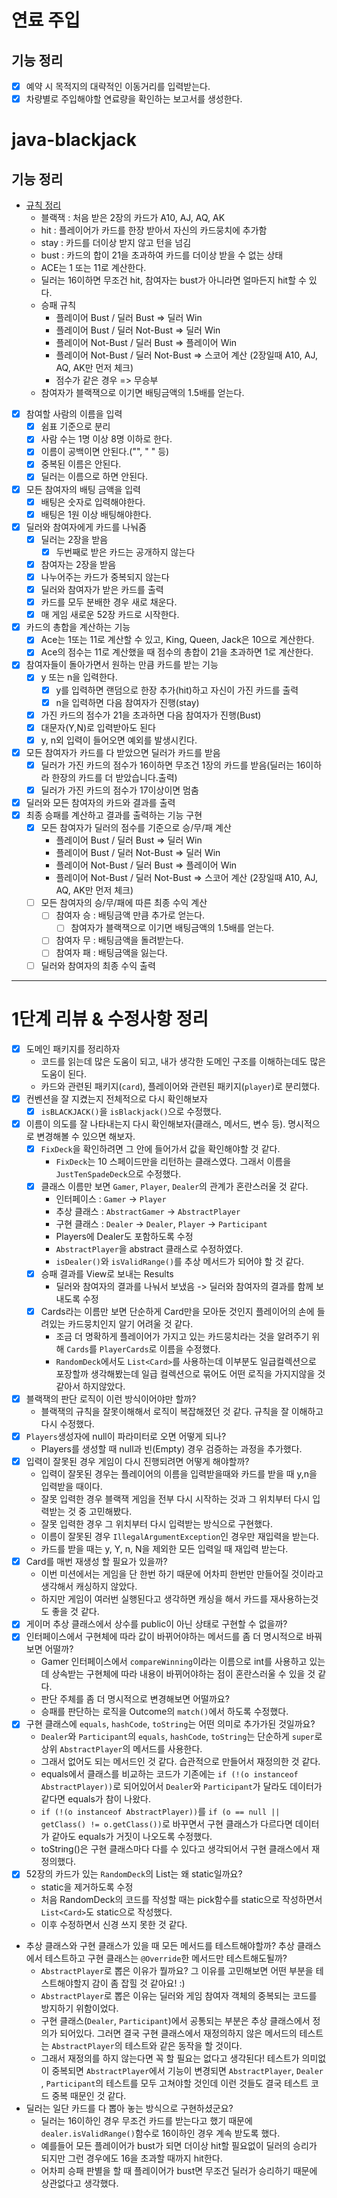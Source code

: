 # 연료 주입

## 기능 정리

- [x] 예약 시 목적지의 대략적인 이동거리를 입력받는다.
- [x] 차량별로 주입해야할 연료량을 확인하는 보고서를 생성한다.

# java-blackjack

## 기능 정리

- [규칙 정리](https://namu.wiki/w/%EB%B8%94%EB%9E%99%EC%9E%AD(%EC%B9%B4%EB%93%9C%EA%B2%8C%EC%9E%84))
    - 블랙잭 : 처음 받은 2장의 카드가 A10, AJ, AQ, AK
    - hit : 플레이어가 카드를 한장 받아서 자신의 카드뭉치에 추가함
    - stay : 카드를 더이상 받지 않고 턴을 넘김
    - bust : 카드의 합이 21을 초과하여 카드를 더이상 받을 수 없는 상태
    - ACE는 1 또는 11로 계산한다.
    - 딜러는 16이하면 무조건 hit, 참여자는 bust가 아니라면 얼마든지 hit할 수 있다.
    - 승패 규칙
        - 플레이어 Bust / 딜러 Bust => 딜러 Win
        - 플레이어 Bust / 딜러 Not-Bust => 딜러 Win
        - 플레이어 Not-Bust / 딜러 Bust => 플레이어 Win
        - 플레이어 Not-Bust / 딜러 Not-Bust => 스코어 계산 (2장일때 A10, AJ, AQ, AK만 먼저 체크)
        - 점수가 같은 경우 => 무승부
    - 참여자가 블랙잭으로 이기면 배팅금액의 1.5배를 얻는다.

- [x] 참여할 사람의 이름을 입력
    - [x] 쉼표 기준으로 분리
    - [x] 사람 수는 1명 이상 8명 이하로 한다.
    - [x] 이름이 공백이면 안된다.("", " " 등)
    - [x] 중복된 이름은 안된다.
    - [x] 딜러는 이름으로 하면 안된다.
- [x] 모든 참여자의 배팅 금액을 입력
    - [x] 배팅은 숫자로 입력해야한다.
    - [x] 배팅은 1원 이상 배팅해야한다.
- [X] 딜러와 참여자에게 카드를 나눠줌
    - [x] 딜러는 2장을 받음
        - [x] 두번째로 받은 카드는 공개하지 않는다
    - [x] 참여자는 2장을 받음
    - [x] 나누어주는 카드가 중복되지 않는다
    - [x] 딜러와 참여자가 받은 카드를 출력
    - [x] 카드를 모두 분배한 경우 새로 채운다.
    - [x] 매 게임 새로운 52장 카드로 시작한다.
- [x] 카드의 총합을 계산하는 기능
    - [x] Ace는 1또는 11로 계산할 수 있고, King, Queen, Jack은 10으로 계산한다.
    - [x] Ace의 점수는 11로 계산했을 때 점수의 총합이 21을 초과하면 1로 계산한다.
- [X] 참여자들이 돌아가면서 원하는 만큼 카드를 받는 기능
    - [x] y 또는 n을 입력한다.
        - [x] y를 입력하면 랜덤으로 한장 추가(hit)하고 자신이 가진 카드를 출력
        - [X] n을 입력하면 다음 참여자가 진행(stay)
    - [x] 가진 카드의 점수가 21을 초과하면 다음 참여자가 진행(Bust)
    - [x] 대문자(Y,N)로 입력받아도 된다
    - [x] y, n외 입력이 들어오면 예외를 발생시킨다.
- [x] 모든 참여자가 카드를 다 받았으면 딜러가 카드를 받음
    - [x] 딜러가 가진 카드의 점수가 16이하면 무조건 1장의 카드를 받음(딜러는 16이하라 한장의 카드를 더 받았습니다.출력)
    - [x] 딜러가 가진 카드의 점수가 17이상이면 멈춤
- [x] 딜러와 모든 참여자의 카드와 결과를 출력
- [x] 최종 승패를 계산하고 결과를 출력하는 기능 구현
    - [x] 모든 참여자가 딜러의 점수를 기준으로 승/무/패 계산
        - 플레이어 Bust / 딜러 Bust => 딜러 Win
        - 플레이어 Bust / 딜러 Not-Bust => 딜러 Win
        - 플레이어 Not-Bust / 딜러 Bust => 플레이어 Win
        - 플레이어 Not-Bust / 딜러 Not-Bust => 스코어 계산 (2장일때 A10, AJ, AQ, AK만 먼저 체크)
    - [ ] 모든 참여자의 승/무/패에 따른 최종 수익 계산
        - [ ] 참여자 승 : 배팅금액 만큼 추가로 얻는다.
            - [ ] 참여자가 블랙잭으로 이기면 배팅금액의 1.5배를 얻는다.
        - [ ] 참여자 무 : 배팅금액을 돌려받는다.
        - [ ] 참여자 패 : 배팅금액을 잃는다.
    - [ ] 딜러와 참여자의 최종 수익 출력

---

# 1단계 리뷰 & 수정사항 정리

- [x] 도메인 패키지를 정리하자
    - 코드를 읽는데 많은 도움이 되고, 내가 생각한 도메인 구조를 이해하는데도 많은 도움이 된다.
    - 카드와 관련된 패키지(`card`), 플레이어와 관련된 패키지(`player`)로 분리했다.
- [x] 컨벤션을 잘 지켰는지 전체적으로 다시 확인해보자
    - [x] `isBLACKJACK()`을 `isBlackjack()`으로 수정했다.
- [x] 이름이 의도를 잘 나타내는지 다시 확인해보자(클래스, 메서드, 변수 등). 명시적으로 변경해볼 수 있으면 해보자.
    - [x] `FixDeck`을 확인하려면 그 안에 들어가서 값을 확인해야할 것 같다.
        - `FixDeck`는 10 스페이드만을 리턴하는 클래스였다. 그래서 이름을 `JustTenSpadeDeck`으로 수정했다.
    - [x] 클래스 이름만 보면 `Gamer`, `Player`, `Dealer`의 관계가 혼란스러울 것 같다.
        - 인터페이스 : `Gamer` -> `Player`
        - 추상 클래스 : `AbstractGamer` -> `AbstractPlayer`
        - 구현 클래스 : `Dealer` -> `Dealer`, `Player` -> `Participant`
        - Players에 Dealer도 포함하도록 수정
        - `AbstractPlayer`을 abstract 클래스로 수정하였다.
        - `isDealer()`와 `isValidRange()`를 추상 메서드가 되어야 할 것 같다.
    - [x] 승패 결과를 View로 보내는 Results
        - 딜러와 참여자의 결과를 나눠서 보냈음 -> 딜러와 참여자의 결과를 함께 보내도록 수정
    - [x] Cards라는 이름만 보면 단순하게 Card만을 모아둔 것인지 플레이어의 손에 들려있는 카드뭉치인지 알기 어려울 것 같다.
        - 조금 더 명확하게 플레이어가 가지고 있는 카드뭉치라는 것을 알려주기 위해 `Cards`를 `PlayerCards`로 이름을 수정했다.
        - `RandomDeck`에서도 `List<Card>`를 사용하는데 이부분도 일급컬렉션으로 포장할까 생각해봤는데 일급 컬렉션으로 묶어도 어떤 로직을 가지지않을 것 같아서 하지않았다.
- [x] 블랙잭의 판단 로직이 이런 방식이어야만 할까?
    - 블랙잭의 규칙을 잘못이해해서 로직이 복잡해졌던 것 같다. 규칙을 잘 이해하고 다시 수정했다.
- [x] `Players`생성자에 null이 파라미터로 오면 어떻게 되나?
    - Players를 생성할 때 null과 빈(Empty) 경우 검증하는 과정을 추가했다.
- [x] 입력이 잘못된 경우 게임이 다시 진행되려면 어떻게 해야할까?
    - 입력이 잘못된 경우는 플레이어의 이름을 입력받을때와 카드를 받을 때 y,n을 입력받을 때이다.
    - 잘못 입력한 경우 블랙잭 게임을 전부 다시 시작하는 것과 그 위치부터 다시 입력받는 것 중 고민해봤다.
    - 잘못 입력한 경우 그 위치부터 다시 입력받는 방식으로 구현했다.
    - 이름이 잘못된 경우 `IllegalArgumentException`인 경우만 재입력을 받는다.
    - 카드를 받을 때는 y, Y, n, N을 제외한 모든 입력일 때 재입력 받는다.
- [x] Card를 매번 재생성 할 필요가 있을까?
    - 이번 미션에서는 게임을 단 한번 하기 때문에 어차피 한번만 만들어질 것이라고 생각해서 캐싱하지 않았다.
    - 하지만 게임이 여러번 실행된다고 생각하면 캐싱을 해서 카드를 재사용하는것도 좋을 것 같다.
- [x] 게이머 추상 클래스에서 상수를 public이 아닌 상태로 구현할 수 없을까?
- [x] 인터페이스에서 구현체에 따라 값이 바뀌어야하는 메서드를 좀 더 명시적으로 바꿔보면 어떨까?
    - Gamer 인터페이스에서 `compareWinning`이라는 이름으로 int를 사용하고 있는데 상속받는 구현체에 따라 내용이 바뀌어야하는 점이 혼란스러울 수 있을 것 같다.
    - 판단 주체를 좀 더 명시적으로 변경해보면 어떨까요?
    - 승패를 판단하는 로직을 Outcome의 `match()`에서 하도록 수정했다.
- [x] 구현 클래스에 `equals`, `hashCode`, `toString`는 어떤 의미로 추가가된 것일까요?
    - `Dealer`와 `Participant`의 `equals`, `hashCode`, `toString`는 단순하게 `super`로 상위 `AbstractPlayer`의 메서드를 사용한다.
    - 그래서 없어도 되는 메서드인 것 같다. 습관적으로 만들어서 재정의한 것 같다.
    - equals에서 클래스를 비교하는 코드가 기존에는 `if (!(o instanceof AbstractPlayer))`로 되어있어서 `Dealer`와 `Participant`가 달라도 데이터가 같다면
      equals가 참이 나왔다.
    - `if (!(o instanceof AbstractPlayer))`를 `if (o == null || getClass() != o.getClass())`로 바꾸면서 구현 클래스가 다르다면 데이터가 같아도
      equals가 거짓이 나오도록 수정했다.
    - toString()은 구현 클래스마다 다를 수 있다고 생각되어서 구현 클래스에서 재정의했다.
- [x] 52장의 카드가 있는 `RandomDeck`의 List<Card>는 왜 static일까요?
    - static을 제거하도록 수정
    - 처음 RandomDeck의 코드를 작성할 때는 pick함수를 static으로 작성하면서 `List<Card>`도 static으로 작성했다.
    - 이후 수정하면서 신경 쓰지 못한 것 같다.
- 추상 클래스와 구현 클래스가 있을 때 모든 메서드를 테스트해야할까? 추상 클래스에서 테스트하고 구현 클래스는 `@Override`한 메서드만 테스트해도될까?
    - `AbstractPlayer`로 뽑은 이유가 뭘까요? 그 이유를 고민해보면 어떤 부분을 테스트해야할지 감이 좀 잡힐 것 같아요! :)
    - `AbstractPlayer`로 뽑은 이유는 딜러와 게임 참여자 객체의 중복되는 코드를 방지하기 위함이었다.
    - 구현 클래스(`Dealer`, `Participant`)에서 공통되는 부분은 추상 클래스에서 정의가 되어있다. 그러면 결국 구현 클래스에서 재정의하지 않은 메서드의 테스트는 `AbstractPlayer`의
      테스트와 같은 동작을 할 것이다.
    - 그래서 재정의를 하지 않는다면 꼭 할 필요는 없다고 생각된다! 테스트가 의미없이 중복되면 `AbstractPlayer`에서 기능이 변경되면 `AbstractPlayer`, `Dealer`
      , `Participant`의 테스트를 모두 고쳐야할 것인데 이런 것들도 결국 테스트 코드 중복 때문인 것 같다.
- 딜러는 일단 카드를 다 뽑아 놓는 방식으로 구현하셨군요?
    - 딜러는 16이하인 경우 무조건 카드를 받는다고 했기 때문에 `dealer.isValidRange()`함수로 16이하인 경우 계속 받도록 했다.
    - 예를들어 모든 플레이어가 bust가 되면 더이상 hit할 필요없이 딜러의 승리가 되지만 그런 경우에도 16을 초과할 때까지 hit한다.
    - 어차피 승패 판별을 할 때 플레이어가 bust면 무조건 딜러가 승리하기 때문에 상관없다고 생각했다.
